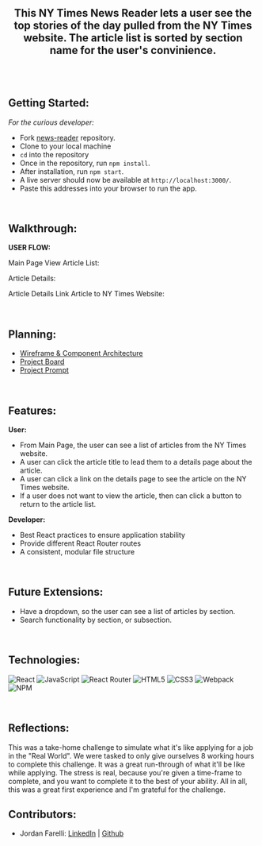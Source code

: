 <h2 align="center">
  <!-- <img alt="funky" src="./src/assets/mmlogo.png" width="738px"/> -->
<br>
<br>
  This NY Times News Reader lets a user see the top stories of the day pulled from the NY Times website.
  The article list is sorted by section name for the user's convinience.
</h2>
<br>
<div align="center">

<br>

</div>

## <b>Getting Started:</b>

<!-- _To simply experience the application visit the link listed above_ -->

_For the curious developer:_

* Fork [news-reader](https://github.com/jfarelli/news-reader) repository.
* Clone to your local machine
* `cd` into the repository
* Once in the repository, run `npm install`.
* After installation, run `npm start`.
* A live server should now be available at `http://localhost:3000/`.
* Paste this addresses into your browser to run the app.

<br>

## <b>Walkthrough:</b>

**USER FLOW:**

Main Page View Article List:



Article Details:



Article Details Link Article to NY Times Website:



<br>

## <b>Planning:</b>

- [Wireframe & Component Architecture](https://www.figma.com/file/fKDJPzyMHtcSDRWS2151IU/News-Reader)<br>
- [Project Board](https://github.com/users/jfarelli/projects/4/views/1)
- [Project Prompt](https://mod4.turing.edu/projects/take_home/take_home_fe)

<br>

## <b>Features:</b>

**User:**

- From Main Page, the user can see a list of articles from the NY Times website.
- A user can click the article title to lead them to a details page about the article.
- A user can click a link on the details page to see the article on the NY Times website.
- If a user does not want to view the article, then can click a button to return to the article list.

**Developer:**

- Best React practices to ensure application stability
- Provide different React Router routes
- A consistent, modular file structure
<!-- - End to End testing with mulitple UX in mind -->
<!-- - Secure a 95% lighthouse accessibility score on all components -->

<br>

## <b>Future Extensions:</b>

- Have a dropdown, so the user can see a list of articles by section.
- Search functionality by section, or subsection.

<br>

## <b>Technologies:</b>

![React](https://img.shields.io/badge/react-%2320232a.svg?style=for-the-badge&logo=react&logoColor=%2361DAFB)
![JavaScript](https://img.shields.io/badge/javascript-%23323330.svg?style=for-the-badge&logo=javascript&logoColor=%23F7DF1E)
![React Router](https://img.shields.io/badge/React_Router-CA4245?style=for-the-badge&logo=react-router&logoColor=white)
![HTML5](https://img.shields.io/badge/html5-%23E34F26.svg?style=for-the-badge&logo=html5&logoColor=white)
![CSS3](https://img.shields.io/badge/css3-%231572B6.svg?style=for-the-badge&logo=css3&logoColor=white)
![Webpack](https://img.shields.io/badge/webpack-%238DD6F9.svg?style=for-the-badge&logo=webpack&logoColor=black)
![NPM](https://img.shields.io/badge/NPM-%23000000.svg?style=for-the-badge&logo=npm&logoColor=white)
<!-- ![cypress](https://img.shields.io/badge/-cypress-%23E5E5E5?style=for-the-badge&logo=cypress&logoColor=058a5e) -->
<br>

## <b>Reflections:</b>

<p>This was a take-home challenge to simulate what it's like applying for a job in the "Real World". We were tasked to only give ourselves 8 working hours to complete this challenge. It was a great run-through of what it'll be like while applying. The stress is real, because you're given a time-frame to complete, and you want to complete it to the best of your ability.
All in all, this was a great first experience and I'm grateful for the challenge.</p>
</details>


## <b>Contributors:</b>

- Jordan Farelli:
  [LinkedIn](https://www.linkedin.com/in/jordan-farelli/) | [Github](https://github.com/jfarelli)